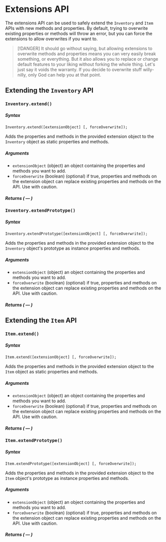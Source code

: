 # Extensions API

The extensions API can be used to safely extend the `Inventory` and `Item` APIs with new methods and properties. By default, trying to overwrite existing properties or methods will throw an error, but you can force the extensions to allow overwrites if you want to.

> [!DANGER]
> It should go without saying, but allowing extensions to overwrite methods and properties means you can very easily break something, or everything. But it also allows you to replace or change default features to your liking without forking the whole thing. Let's just say it voids the warranty. If you decide to overwrite stuff willy-nilly, only God can help you at that point.

## Extending the `Inventory` API

### `Inventory.extend()`

##### Syntax

```
Inventory.extend([extensionObject] [, forceOverwrite]);
```

Adds the properties and methods in the provided extension object to the `Inventory` object as static properties and methods.

##### Arguments

- `extensionObject` (object) an object containing the properties and methods you want to add.
- `forceOverwrite` (boolean) (optional) if true, properties and methods on the extension object can replace existing properties and methods on the API. Use with caution.

##### Returns ( &mdash; )

### `Inventory.extendPrototype()`

##### Syntax

```
Inventory.extendPrototype([extensionObject] [, forceOverwrite]);
```

Adds the properties and methods in the provided extension object to the `Inventory` object's prototype as instance properties and methods.

##### Arguments

- `extensionObject` (object) an object containing the properties and methods you want to add.
- `forceOverwrite` (boolean) (optional) if true, properties and methods on the extension object can replace existing properties and methods on the API. Use with caution.

##### Returns ( &mdash; )

## Extending the `Item` API

### `Item.extend()`

##### Syntax

```
Item.extend([extensionObject] [, forceOverwrite]);
```

Adds the properties and methods in the provided extension object to the `Item` object as static properties and methods.

##### Arguments

- `extensionObject` (object) an object containing the properties and methods you want to add.
- `forceOverwrite` (boolean) (optional) if true, properties and methods on the extension object can replace existing properties and methods on the API. Use with caution.

##### Returns ( &mdash; )

### `Item.extendPrototype()`

##### Syntax

```
Item.extendPrototype([extensionObject] [, forceOverwrite]);
```

Adds the properties and methods in the provided extension object to the `Item` object's prototype as instance properties and methods.

##### Arguments

- `extensionObject` (object) an object containing the properties and methods you want to add.
- `forceOverwrite` (boolean) (optional) if true, properties and methods on the extension object can replace existing properties and methods on the API. Use with caution.

##### Returns ( &mdash; )